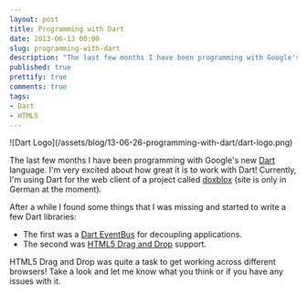 ```yaml
---
layout: post
title: Programming with Dart
date: 2013-06-13 00:00
slug: programming-with-dart
description: "The last few months I have been programming with Google's new Dart language. I'm very excited about how great it is to work with Dart!"
published: true
prettify: true
comments: true
tags:
- Dart
- HTML5
---
```


<p class="text-center" >
![Dart Logo](/assets/blog/13-06-26-programming-with-dart/dart-logo.png)
</p>

The last few months I have been programming with Google's new [Dart](http://www.dartlang.org) language. I'm very excited about how great it is to work with Dart! Currently, I'm using Dart for the web client of a project called [doxblox](http://doxblox.ch) (site is only in German at the moment).

After a while I found some things that I was missing and started to write a few Dart libraries:

* The first was a [Dart EventBus](/library/dart-event-bus/) for decoupling applications.
* The second was [HTML5 Drag and Drop](/library/dart-html5-drag-and-drop/) support.

HTML5 Drag and Drop was quite a task to get working across different browsers! Take a look and let me know what you think or if you have any issues with it.